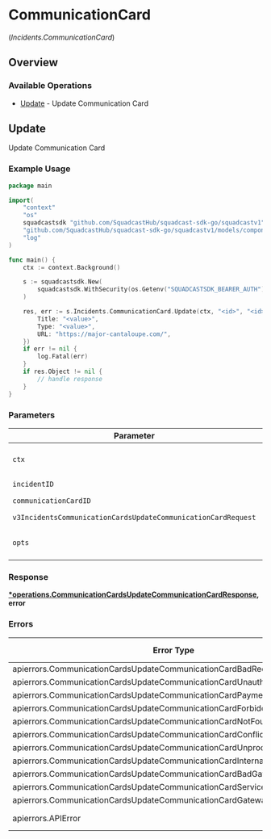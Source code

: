 # CommunicationCard
(*Incidents.CommunicationCard*)

## Overview

### Available Operations

* [Update](#update) - Update Communication Card

## Update

Update Communication Card

### Example Usage

<!-- UsageSnippet language="go" operationID="CommunicationCards_updateCommunicationCard" method="put" path="/v3/incidents/{IncidentId}/communication_cards/{communicationCardId}" -->
```go
package main

import(
	"context"
	"os"
	squadcastsdk "github.com/SquadcastHub/squadcast-sdk-go/squadcastv1"
	"github.com/SquadcastHub/squadcast-sdk-go/squadcastv1/models/components"
	"log"
)

func main() {
    ctx := context.Background()

    s := squadcastsdk.New(
        squadcastsdk.WithSecurity(os.Getenv("SQUADCASTSDK_BEARER_AUTH")),
    )

    res, err := s.Incidents.CommunicationCard.Update(ctx, "<id>", "<id>", components.V3IncidentsCommunicationCardsUpdateCommunicationCardRequest{
        Title: "<value>",
        Type: "<value>",
        URL: "https://major-cantaloupe.com/",
    })
    if err != nil {
        log.Fatal(err)
    }
    if res.Object != nil {
        // handle response
    }
}
```

### Parameters

| Parameter                                                                                                                                                        | Type                                                                                                                                                             | Required                                                                                                                                                         | Description                                                                                                                                                      |
| ---------------------------------------------------------------------------------------------------------------------------------------------------------------- | ---------------------------------------------------------------------------------------------------------------------------------------------------------------- | ---------------------------------------------------------------------------------------------------------------------------------------------------------------- | ---------------------------------------------------------------------------------------------------------------------------------------------------------------- |
| `ctx`                                                                                                                                                            | [context.Context](https://pkg.go.dev/context#Context)                                                                                                            | :heavy_check_mark:                                                                                                                                               | The context to use for the request.                                                                                                                              |
| `incidentID`                                                                                                                                                     | *string*                                                                                                                                                         | :heavy_check_mark:                                                                                                                                               | Required                                                                                                                                                         |
| `communicationCardID`                                                                                                                                            | *string*                                                                                                                                                         | :heavy_check_mark:                                                                                                                                               | N/A                                                                                                                                                              |
| `v3IncidentsCommunicationCardsUpdateCommunicationCardRequest`                                                                                                    | [components.V3IncidentsCommunicationCardsUpdateCommunicationCardRequest](../../models/components/v3incidentscommunicationcardsupdatecommunicationcardrequest.md) | :heavy_check_mark:                                                                                                                                               | N/A                                                                                                                                                              |
| `opts`                                                                                                                                                           | [][operations.Option](../../models/operations/option.md)                                                                                                         | :heavy_minus_sign:                                                                                                                                               | The options for this request.                                                                                                                                    |

### Response

**[*operations.CommunicationCardsUpdateCommunicationCardResponse](../../models/operations/communicationcardsupdatecommunicationcardresponse.md), error**

### Errors

| Error Type                                                                  | Status Code                                                                 | Content Type                                                                |
| --------------------------------------------------------------------------- | --------------------------------------------------------------------------- | --------------------------------------------------------------------------- |
| apierrors.CommunicationCardsUpdateCommunicationCardBadRequestError          | 400                                                                         | application/json                                                            |
| apierrors.CommunicationCardsUpdateCommunicationCardUnauthorizedError        | 401                                                                         | application/json                                                            |
| apierrors.CommunicationCardsUpdateCommunicationCardPaymentRequiredError     | 402                                                                         | application/json                                                            |
| apierrors.CommunicationCardsUpdateCommunicationCardForbiddenError           | 403                                                                         | application/json                                                            |
| apierrors.CommunicationCardsUpdateCommunicationCardNotFoundError            | 404                                                                         | application/json                                                            |
| apierrors.CommunicationCardsUpdateCommunicationCardConflictError            | 409                                                                         | application/json                                                            |
| apierrors.CommunicationCardsUpdateCommunicationCardUnprocessableEntityError | 422                                                                         | application/json                                                            |
| apierrors.CommunicationCardsUpdateCommunicationCardInternalServerError      | 500                                                                         | application/json                                                            |
| apierrors.CommunicationCardsUpdateCommunicationCardBadGatewayError          | 502                                                                         | application/json                                                            |
| apierrors.CommunicationCardsUpdateCommunicationCardServiceUnavailableError  | 503                                                                         | application/json                                                            |
| apierrors.CommunicationCardsUpdateCommunicationCardGatewayTimeoutError      | 504                                                                         | application/json                                                            |
| apierrors.APIError                                                          | 4XX, 5XX                                                                    | \*/\*                                                                       |